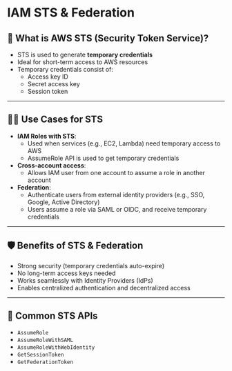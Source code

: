 # IAM STS & Federation

## 🔄 What is AWS STS (Security Token Service)?
- STS is used to generate **temporary credentials**
- Ideal for short-term access to AWS resources
- Temporary credentials consist of:
  - Access key ID
  - Secret access key
  - Session token

---

## 🧑‍💼 Use Cases for STS
- **IAM Roles with STS**:
  - Used when services (e.g., EC2, Lambda) need temporary access to AWS
  - AssumeRole API is used to get temporary credentials
- **Cross-account access**:
  - Allows IAM user from one account to assume a role in another account
- **Federation**:
  - Authenticate users from external identity providers (e.g., SSO, Google, Active Directory)
  - Users assume a role via SAML or OIDC, and receive temporary credentials

---

## 🛡 Benefits of STS & Federation
- Strong security (temporary credentials auto-expire)
- No long-term access keys needed
- Works seamlessly with Identity Providers (IdPs)
- Enables centralized authentication and decentralized access

---

## 🧪 Common STS APIs
- `AssumeRole`
- `AssumeRoleWithSAML`
- `AssumeRoleWithWebIdentity`
- `GetSessionToken`
- `GetFederationToken`
